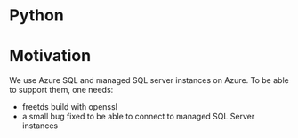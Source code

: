 Python
===========================

# Motivation
We use Azure SQL and managed SQL server instances on Azure. To be able to support them, one needs:

- freetds build with openssl
- a small bug fixed to be able to connect to managed SQL Server instances


